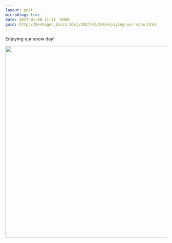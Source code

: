 ```yaml
---
layout: post
microblog: true
date: 2017-01-08 11:31 -0400
guid: http://benhager.micro.blog/2017/01/08/enjoying-our-snow.html
---
```

Enjoying our snow day!

<img src="http://hager.blog/uploads/2017/8c9e490354.jpg" width="600" height="600" />
